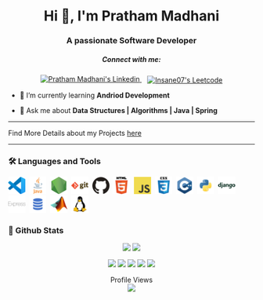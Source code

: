 <h1 align="center">Hi 👋, I'm Pratham Madhani</h1>
<h3 align="center">A passionate Software Developer</h3>

<h5 align="center">Connect with me:</h5>
<p align="center">
  <a href="https://www.linkedin.com/in/pratham-madhani-4a05091b8/" target="_blank">
    <img height="30" width="40" alt="Pratham Madhani's Linkedin" src="https://cdn.jsdelivr.net/gh/devicons/devicon/icons/linkedin/linkedin-original.svg" />
  </a>
  &nbsp;&nbsp;
  <a href="https://www.leetcode.com/Insane07" target="blank">
    <img align="center" src="https://raw.githubusercontent.com/rahuldkjain/github-profile-readme-generator/master/src/images/icons/Social/leet-code.svg" alt="Insane07's Leetcode" height="30" width="40" />
  </a>
</p>

- 🌱 I’m currently learning **Andriod Development**

- 💬 Ask me about **Data Structures | Algorithms | Java | Spring**

<hr>

Find More Details about my Projects [here](https://github.com/prathammadhani?tab=repositories)

<hr>

### 🛠 Languages and Tools

<img height="35" src="https://raw.githubusercontent.com/github/explore/80688e429a7d4ef2fca1e82350fe8e3517d3494d/topics/visual-studio-code/visual-studio-code.png" />&nbsp;
<img height="35" src="https://raw.githubusercontent.com/github/explore/80688e429a7d4ef2fca1e82350fe8e3517d3494d/topics/java/java.png" />&nbsp;
<img height="35" src="https://raw.githubusercontent.com/github/explore/80688e429a7d4ef2fca1e82350fe8e3517d3494d/topics/nodejs/nodejs.png" />&nbsp;
<img height="35" src="https://raw.githubusercontent.com/github/explore/80688e429a7d4ef2fca1e82350fe8e3517d3494d/topics/git/git.png" />&nbsp;
<img height="35" src="https://raw.githubusercontent.com/github/explore/80688e429a7d4ef2fca1e82350fe8e3517d3494d/topics/github-api/github-api.png" />&nbsp;
<img height="35" src="https://raw.githubusercontent.com/github/explore/80688e429a7d4ef2fca1e82350fe8e3517d3494d/topics/html/html.png" />&nbsp;
<img height="35" src="https://raw.githubusercontent.com/github/explore/80688e429a7d4ef2fca1e82350fe8e3517d3494d/topics/javascript/javascript.png" />&nbsp;
<img height="35" src="https://raw.githubusercontent.com/github/explore/80688e429a7d4ef2fca1e82350fe8e3517d3494d/topics/css/css.png" />&nbsp;
<img height="35" src="https://raw.githubusercontent.com/github/explore/80688e429a7d4ef2fca1e82350fe8e3517d3494d/topics/cpp/cpp.png" />&nbsp;
<img height="35" src="https://raw.githubusercontent.com/github/explore/80688e429a7d4ef2fca1e82350fe8e3517d3494d/topics/python/python.png" />&nbsp;
<img height="35" src="https://raw.githubusercontent.com/github/explore/80688e429a7d4ef2fca1e82350fe8e3517d3494d/topics/django/django.png" />&nbsp;
<img height="35" src="https://raw.githubusercontent.com/github/explore/80688e429a7d4ef2fca1e82350fe8e3517d3494d/topics/express/express.png" />&nbsp;
<img height="35" src="https://raw.githubusercontent.com/github/explore/80688e429a7d4ef2fca1e82350fe8e3517d3494d/topics/sql/sql.png" />&nbsp;
<img height="35" src="https://raw.githubusercontent.com/github/explore/80688e429a7d4ef2fca1e82350fe8e3517d3494d/topics/matlab/matlab.png" />&nbsp;
<img height="35" src="https://raw.githubusercontent.com/github/explore/80688e429a7d4ef2fca1e82350fe8e3517d3494d/topics/linux/linux.png" />&nbsp;

### 🎯 Github Stats

<p align = "center">
  <img src="https://github-readme-stats.vercel.app/api?username=prathammadhani&show_icons=true&theme=bear" width=400 />
  <img src="https://github-readme-streak-stats.herokuapp.com?user=prathammadhani&theme=dark&hide_border=true" width=400 />
</p>

<p align = "center">
  <img height="180em" src="https://github-profile-summary-cards.vercel.app/api/cards/profile-details?username=prathammadhani&theme=github_dark" />
  <img height="180em" src="https://github-profile-summary-cards.vercel.app/api/cards/repos-per-language?username=prathammadhani&theme=github_dark"  />
  <img height="180em" src="https://github-profile-summary-cards.vercel.app/api/cards/most-commit-language?username=prathammadhani&theme=github_dark"  />
  <img height="180em" src="https://github-profile-summary-cards.vercel.app/api/cards/stats?username=prathammadhani&theme=github_dark"/>
  <img height="180em" src="https://github-profile-summary-cards.vercel.app/api/cards/productive-time?username=prathammadhani&theme=github_dark" />
</p>

<p align="center"> 
  Profile Views
  <br>
  <img src="https://profile-counter.glitch.me/prathammadhani/count.svg" />
</p>
